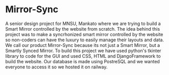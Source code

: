 # Mirror-Sync

A senior design project for MNSU, Mankato where we are trying to build a Smart Mirror controlled by the website from scratch. The idea behind this project was to make a syncrhonized smart mirror controlled by the website so non-coders can have the luxury to easily manage their layouts and data. We call our product Mirror-Sync because its not just a Smart Mirror, but a Smartly Synced Mirror.
To build this project we have used python's tkinter library to code for the GUI and used CSS, HTML and DjangoFramework to build the website. Our database is made using PostreSQL and we wanted everyone to access it so we hosted it on railway. 
